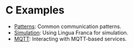 # C Examples
* [Patterns](src/patterns/README.md): Common communication patterns.
* [Simulation](src/simulation/README.md): Using Lingua Franca for simulation.
* [MQTT](src/MQTT/README.md): Interacting with MQTT-based services.